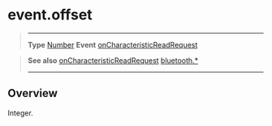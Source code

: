 # event.offset

> --------------------- ------------------------------------------------------------------------------------------
> __Type__              [Number](https://docs.coronalabs.com/api/type/Number.html)
> __Event__             [onCharacteristicReadRequest](/plugin/bluetooth/type/Server/event/onCharacteristicReadRequest/index.md)


> __See also__          [onCharacteristicReadRequest](/plugin/bluetooth/type/Server/event/onCharacteristicReadRequest/index.md)
>						[bluetooth.*](/plugin/bluetooth.md)
> --------------------- ------------------------------------------------------------------------------------------

## Overview

Integer.